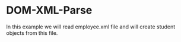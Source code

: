 # DOM-XML-Parse
In this example we will read employee.xml file and will create student objects from this file.
